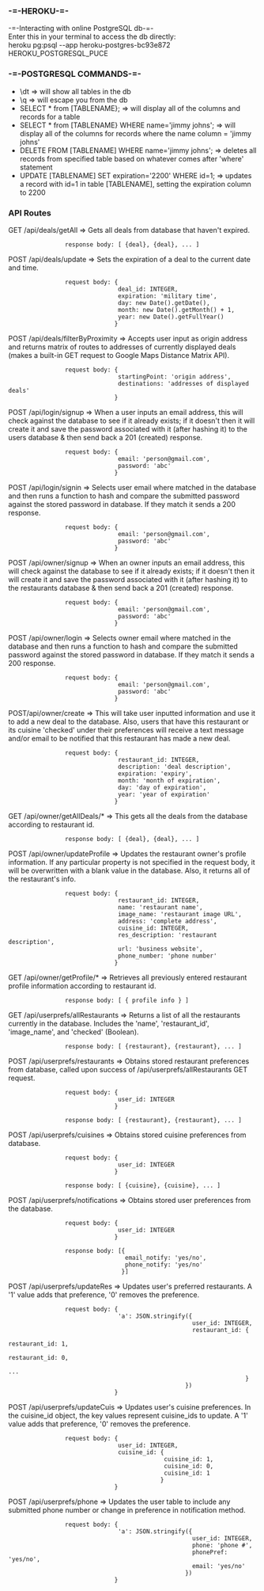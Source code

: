 ### -=-HEROKU-=-
-=-Interacting with online PostgreSQL db-=-
</br>Enter this in your terminal to access the db directly:
</br>heroku pg:psql --app heroku-postgres-bc93e872 HEROKU_POSTGRESQL_PUCE

### -=-POSTGRESQL COMMANDS-=-
* \dt => will show all tables in the db
* \q => will escape you from the db
* SELECT * from [TABLENAME}; => will display all of the columns and records for a table
* SELECT * from [TABLENAME} WHERE name='jimmy johns'; => will display all of the columns for records where the name column = 'jimmy johns'
* DELETE FROM [TABLENAME] WHERE name='jimmy johns'; => deletes all records from specified table based on whatever comes after 'where' statement
* UPDATE [TABLENAME] SET expiration='2200' WHERE id=1; => updates a record with id=1 in table [TABLENAME], setting the expiration column to 2200

### API Routes

GET /api/deals/getAll => Gets all deals from database that haven't expired.

                    response body: [ {deal}, {deal}, ... ]

POST /api/deals/update => Sets the expiration of a deal to the current date and time.

                    request body: {
                              	   deal_id: INTEGER,
                                   expiration: 'military time',
                                   day: new Date().getDate(),
                                   month: new Date().getMonth() + 1,
                                   year: new Date().getFullYear()
                              	  }

POST /api/deals/filterByProximity => Accepts user input as origin address and returns matrix of 
                                     routes to addresses of currently displayed deals (makes a built-in GET request to Google Maps Distance Matrix API).

                    request body: {
                                   startingPoint: 'origin address',
                                   destinations: 'addresses of displayed deals'
                                  }

POST /api/login/signup => When a user inputs an email address, this will check against the 
                          database to see if it already exists; if it doesn't then it will create it and save the password associated with it (after hashing it) to the users database & then send back a 201 (created) response.

                    request body: {
                                   email: 'person@gmail.com',
                                   password: 'abc'
                                  }

POST /api/login/signin => Selects user email where matched in the database and then runs a 
                          function to hash and compare the submitted password against the stored password in database. If they match it sends a 200 response.

                    request body: {
                                   email: 'person@gmail.com',
                                   password: 'abc'
                                  }

POST /api/owner/signup => When an owner inputs an email address, this will check against the 
                          database to see if it already exists; if it doesn't then it will create it and save the password associated with it (after hashing it) to the restaurants database & then send back a 201 (created) response.

                    request body: {
                                   email: 'person@gmail.com',
                                   password: 'abc'
                                  }

POST /api/owner/login => Selects owner email where matched in the database and then runs a 
                         function to hash and compare the submitted password against the stored password in database. If they match it sends a 200 response.

                    request body: {
                                   email: 'person@gmail.com',
                                   password: 'abc'
                                  }

POST/api/owner/create => This will take user inputted information and use it to add a new deal to 
                         the database. Also, users that have this restaurant or its cuisine 'checked' under their preferences will receive a text message and/or email to be notified that this restaurant has made a new deal.

                    request body: { 
                                   restaurant_id: INTEGER, 
                                   description: 'deal description',
                                   expiration: 'expiry',
                                   month: 'month of expiration',
                                   day: 'day of expiration',
                                   year: 'year of expiration'
                                  }

GET /api/owner/getAllDeals/* => This gets all the deals from the database according to restaurant 
                                id.

                    response body: [ {deal}, {deal}, ... ]

POST /api/owner/updateProfile => Updates the restaurant owner's profile information. If any 
                                 particular property is not specified in the request body, it will be overwritten with a blank value in the database. Also, it returns all of the restaurant's info.

                    request body: {
                                   restaurant_id: INTEGER,
                                   name: 'restaurant name',
                                   image_name: 'restaurant image URL',
                                   address: 'complete address',
                                   cuisine_id: INTEGER,
                                   res_description: 'restaurant description',
                                   url: 'business website',
                                   phone_number: 'phone number'
                                  }

GET /api/owner/getProfile/* => Retrieves all previously entered restaurant profile information 
                               according to restaurant id.

                    response body: [ { profile info } ]

GET /api/userprefs/allRestaurants => Returns a list of all the restaurants currently in the 
                                     database. Includes the 'name', 'restaurant_id', 'image_name', and 'checked' (Boolean).

                    response body: [ {restaurant}, {restaurant}, ... ]

POST /api/userprefs/restaurants => Obtains stored restaurant preferences from database, called 
                                   upon success of /api/userprefs/allRestaurants GET request.

                    request body: {
                                   user_id: INTEGER
                                  }

                    response body: [ {restaurant}, {restaurant}, ... ]

POST /api/userprefs/cuisines => Obtains stored cuisine preferences from database.

                    request body: {
                                   user_id: INTEGER
                                  }

                    response body: [ {cuisine}, {cuisine}, ... ]

POST /api/userprefs/notifications => Obtains stored user preferences from the database.

                    request body: {
                                   user_id: INTEGER
                                  }

                    response body: [{
                                     email_notify: 'yes/no',
                                     phone_notify: 'yes/no'
                                    }]

POST /api/userprefs/updateRes => Updates user's preferred restaurants. A '1' value adds that 
                                 preference, '0' removes the preference.

                    request body: {
                                   'a': JSON.stringify({ 
                                                        user_id: INTEGER, 
                                                        restaurant_id: {
                                                                        restaurant_id: 1,
                                                                        restaurant_id: 0,
                                                                        ...
                                                                       }
                                                      })
                                  }

POST /api/userprefs/updateCuis => Updates user's cuisine preferences. In the cuisine_id object, 
                                  the key values represent cuisine_ids to update. A '1' value adds that preference, '0' removes the preference.

                    request body: {
                                   user_id: INTEGER,
                                   cuisine_id: {
                                                cuisine_id: 1,
                                                cuisine_id: 0,
                                                cuisine_id: 1
                                               }
                                  }

POST /api/userprefs/phone => Updates the user table to include any submitted phone number or 
                             change in preference in notification method.

                    request body: {
                                   'a': JSON.stringify({ 
                                                        user_id: INTEGER, 
                                                        phone: 'phone #', 
                                                        phonePref: 'yes/no', 
                                                        email: 'yes/no'
                                                      })
                                  }

